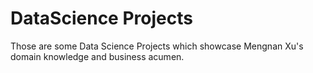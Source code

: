 # DataScience Projects
Those are some Data Science Projects which showcase Mengnan Xu's domain knowledge and business acumen.
